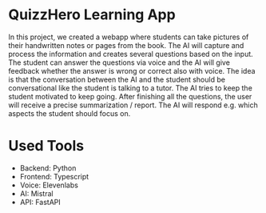# QuizzHero Learning App

In this project, we created a webapp where students can take pictures of their handwritten notes or pages from the book.
The AI will capture and process the information and creates several questions based on the input.
The student can answer the questions via voice and the AI will give feedback whether the answer is wrong or correct also with voice.
The idea is that the conversation between the AI and the student should be conversational like the student is talking to a tutor.
The AI tries to keep the student motivated to keep going.
After finishing all the questions, the user will receive a precise summarization / report. The AI will respond e.g. which aspects the student should focus on. 

# Used Tools
- Backend: Python
- Frontend: Typescript
- Voice: Elevenlabs
- AI: Mistral
- API: FastAPI

